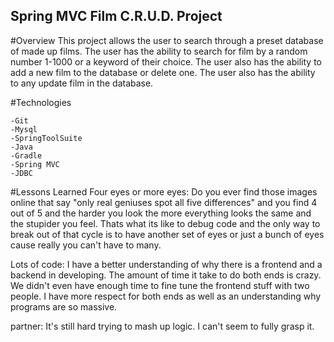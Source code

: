 ## Spring MVC Film C.R.U.D. Project
#Overview
This project allows the user to search through a preset database of made up films. The user has the ability to search for film by a random number 1-1000 or a keyword of their choice. The user also has the ability to add a new film to the database or delete one. The user also has the ability to any update film in the database. 

#Technologies

	-Git
	-Mysql
	-SpringToolSuite
	-Java
	-Gradle
	-Spring MVC
	-JDBC

#Lessons Learned
Four eyes or more eyes: Do you ever find those images online that say "only real geniuses spot all five differences" and you find 4 out of 5 and the harder you look the more everything looks the same and the stupider you feel. Thats what its like to debug code and the only way to break out of that cycle is to have another set of eyes or just a bunch of eyes cause really you can't have to many. 

Lots of code: I have a better understanding of why there is a frontend and a backend in developing. The amount of time it take to do both ends is crazy. We didn't even have enough time to fine tune the frontend stuff with two people. I have more respect for both ends as well as an understanding why programs are so massive.

partner: It's still hard trying to mash up logic. I can't seem to fully grasp it.


